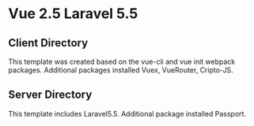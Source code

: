 # Vue 2.5 Laravel 5.5

## Client Directory
This template was created based on the vue-cli and vue init webpack packages.
Additional packages installed Vuex, VueRouter, Cripto-JS.

## Server Directory
This template includes Laravel5.5.
Additional package installed Passport.
